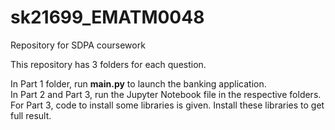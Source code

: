 # sk21699_EMATM0048
Repository for SDPA coursework

This repository has 3 folders for each question.

In Part 1 folder, run **main.py** to launch the banking application.\
In Part 2 and Part 3, run the Jupyter Notebook file in the respective folders.\
For Part 3, code to install some libraries is given. Install these libraries to get full result.
